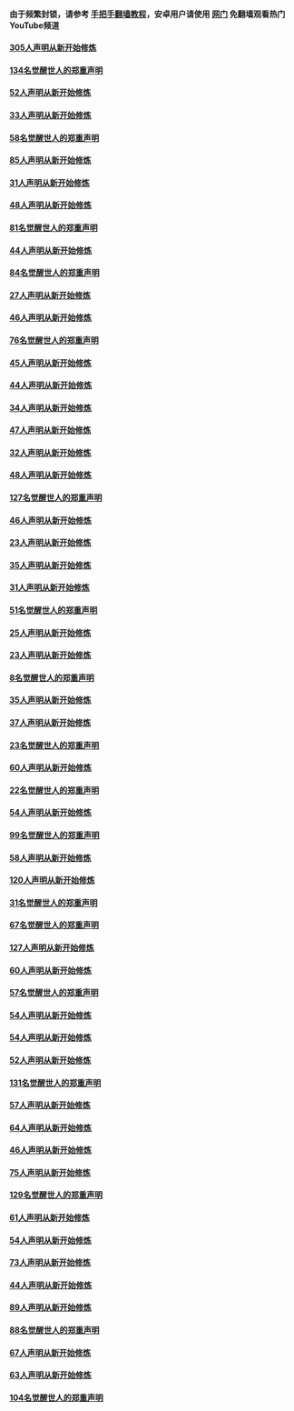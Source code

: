 #### 由于频繁封锁，请参考 [手把手翻墙教程](https://github.com/gfw-breaker/guides/wiki/)，安卓用户请使用 [网门](https://github.com/gfw-breaker/nogfw/blob/master/dl.md?t=03261501) 免翻墙观看热门YouTube频道 

#### [305人声明从新开始修炼](../pages/91/422153.md?t=03261501) 

#### [134名觉醒世人的郑重声明](../pages/91/422152.md?t=03261501) 

#### [52人声明从新开始修炼](../pages/91/421846.md?t=03261501) 

#### [33人声明从新开始修炼](../pages/91/421804.md?t=03261501) 

#### [58名觉醒世人的郑重声明](../pages/91/421845.md?t=03261501) 

#### [85人声明从新开始修炼](../pages/91/421769.md?t=03261501) 

#### [31人声明从新开始修炼](../pages/91/421763.md?t=03261501) 

#### [48人声明从新开始修炼](../pages/91/421605.md?t=03261501) 

#### [81名觉醒世人的郑重声明](../pages/91/421656.md?t=03261501) 

#### [44人声明从新开始修炼](../pages/91/421544.md?t=03261501) 

#### [84名觉醒世人的郑重声明](../pages/91/421543.md?t=03261501) 

#### [27人声明从新开始修炼](../pages/91/421465.md?t=03261501) 

#### [46人声明从新开始修炼](../pages/91/421454.md?t=03261501) 

#### [76名觉醒世人的郑重声明](../pages/91/421453.md?t=03261501) 

#### [45人声明从新开始修炼](../pages/91/421452.md?t=03261501) 

#### [44人声明从新开始修炼](../pages/91/421422.md?t=03261501) 

#### [34人声明从新开始修炼](../pages/91/421322.md?t=03261501) 

#### [47人声明从新开始修炼](../pages/91/421264.md?t=03261501) 

#### [32人声明从新开始修炼](../pages/91/421225.md?t=03261501) 

#### [48人声明从新开始修炼](../pages/91/421202.md?t=03261501) 

#### [127名觉醒世人的郑重声明](../pages/91/421224.md?t=03261501) 

#### [46人声明从新开始修炼](../pages/91/421203.md?t=03261501) 

#### [23人声明从新开始修炼](../pages/91/421138.md?t=03261501) 

#### [35人声明从新开始修炼](../pages/91/421122.md?t=03261501) 

#### [31人声明从新开始修炼](../pages/91/421081.md?t=03261501) 

#### [51名觉醒世人的郑重声明](../pages/91/421080.md?t=03261501) 

#### [25人声明从新开始修炼](../pages/91/421020.md?t=03261501) 

#### [23人声明从新开始修炼](../pages/91/420884.md?t=03261501) 

#### [8名觉醒世人的郑重声明](../pages/91/420883.md?t=03261501) 

#### [35人声明从新开始修炼](../pages/91/420809.md?t=03261501) 

#### [37人声明从新开始修炼](../pages/91/420766.md?t=03261501) 

#### [23名觉醒世人的郑重声明](../pages/91/420765.md?t=03261501) 

#### [60人声明从新开始修炼](../pages/91/420727.md?t=03261501) 

#### [22名觉醒世人的郑重声明](../pages/91/420726.md?t=03261501) 

#### [54人声明从新开始修炼](../pages/91/420529.md?t=03261501) 

#### [99名觉醒世人的郑重声明](../pages/91/420528.md?t=03261501) 

#### [58人声明从新开始修炼](../pages/91/420198.md?t=03261501) 

#### [120人声明从新开始修炼](../pages/91/420141.md?t=03261501) 

#### [31名觉醒世人的郑重声明](../pages/91/420197.md?t=03261501) 

#### [67名觉醒世人的郑重声明](../pages/91/420140.md?t=03261501) 

#### [127人声明从新开始修炼](../pages/91/420082.md?t=03261501) 

#### [60人声明从新开始修炼](../pages/91/420081.md?t=03261501) 

#### [57名觉醒世人的郑重声明](../pages/91/420080.md?t=03261501) 

#### [54人声明从新开始修炼](../pages/91/419533.md?t=03261501) 

#### [54人声明从新开始修炼](../pages/91/419532.md?t=03261501) 

#### [52人声明从新开始修炼](../pages/91/419531.md?t=03261501) 

#### [131名觉醒世人的郑重声明](../pages/91/419530.md?t=03261501) 

#### [57人声明从新开始修炼](../pages/91/419430.md?t=03261501) 

#### [64人声明从新开始修炼](../pages/91/419429.md?t=03261501) 

#### [46人声明从新开始修炼](../pages/91/419428.md?t=03261501) 

#### [75人声明从新开始修炼](../pages/91/419427.md?t=03261501) 

#### [129名觉醒世人的郑重声明](../pages/91/419426.md?t=03261501) 

#### [61人声明从新开始修炼](../pages/91/419198.md?t=03261501) 

#### [54人声明从新开始修炼](../pages/91/419197.md?t=03261501) 

#### [73人声明从新开始修炼](../pages/91/419196.md?t=03261501) 

#### [44人声明从新开始修炼](../pages/91/419075.md?t=03261501) 

#### [89人声明从新开始修炼](../pages/91/419074.md?t=03261501) 

#### [88名觉醒世人的郑重声明](../pages/91/419195.md?t=03261501) 

#### [67人声明从新开始修炼](../pages/91/419073.md?t=03261501) 

#### [63人声明从新开始修炼](../pages/91/419072.md?t=03261501) 

#### [104名觉醒世人的郑重声明](../pages/91/419071.md?t=03261501) 

